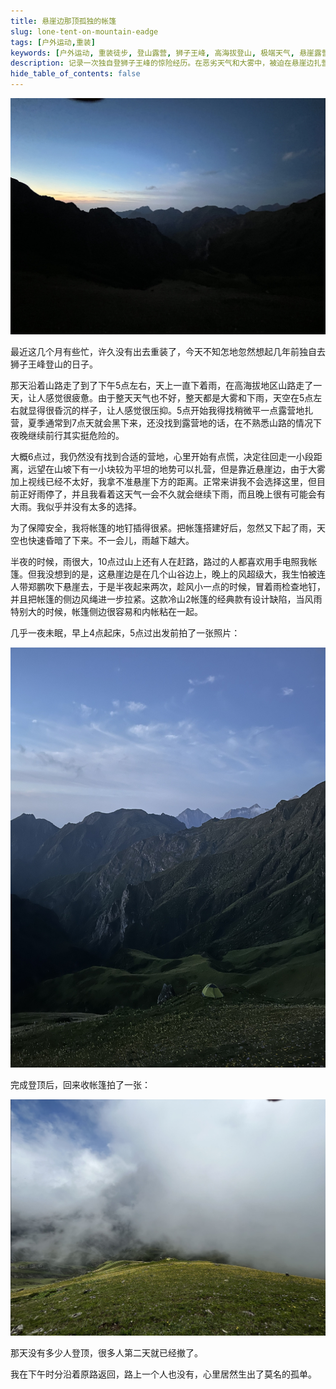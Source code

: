 ```yaml
---
title: 悬崖边那顶孤独的帐篷
slug: lone-tent-on-mountain-eadge
tags: [户外运动,重装]
keywords: [户外运动, 重装徒步, 登山露营, 狮子王峰, 高海拔登山, 极端天气, 悬崖露营, 帐篷扎营, 冷山2帐篷, 独自登山, 户外安全, 山地露营, 户外装备, 登山经历, 户外探险]
description: 记录一次独自登狮子王峰的惊险经历。在恶劣天气和大雾中，被迫在悬崖边扎营过夜，经历了一整夜的风雨考验。分享高海拔登山露营的真实体验，以及在极端环境下的安全应对措施。
hide_table_of_contents: false
---
```


![alt text](<assets/2025-10-27 悬崖边那顶孤独的帐篷/image-1.png>)

最近这几个月有些忙，许久没有出去重装了，今天不知怎地忽然想起几年前独自去狮子王峰登山的日子。

那天沿着山路走了到了下午5点左右，天上一直下着雨，在高海拔地区山路走了一天，让人感觉很疲惫。由于整天天气也不好，整天都是大雾和下雨，天空在5点左右就显得很昏沉的样子，让人感觉很压抑。5点开始我得找稍微平一点露营地扎营，夏季通常到7点天就会黑下来，还没找到露营地的话，在不熟悉山路的情况下夜晚继续前行其实挺危险的。

大概6点过，我仍然没有找到合适的营地，心里开始有点慌，决定往回走一小段距离，远望在山坡下有一小块较为平坦的地势可以扎营，但是靠近悬崖边，由于大雾加上视线已经不太好，我拿不准悬崖下方的距离。正常来讲我不会选择这里，但目前正好雨停了，并且我看着这天气一会不久就会继续下雨，而且晚上很有可能会有大雨。我似乎并没有太多的选择。

为了保障安全，我将帐篷的地钉插得很紧。把帐篷搭建好后，忽然又下起了雨，天空也快速昏暗了下来。不一会儿，雨越下越大。

半夜的时候，雨很大，10点过山上还有人在赶路，路过的人都喜欢用手电照我帐篷。但我没想到的是，这悬崖边是在几个山谷边上，晚上的风超级大，我生怕被连人带郑鹏吹下悬崖去，于是半夜起来两次，趁风小一点的时候，冒着雨检查地钉，并且把帐篷的侧边风绳进一步拉紧。这款冷山2帐篷的经典款有设计缺陷，当风雨特别大的时候，帐篷侧边很容易和内帐粘在一起。

几乎一夜未眠，早上4点起床，5点过出发前拍了一张照片：

![alt text](<assets/2025-10-27 悬崖边那顶孤独的帐篷/image.png>)

完成登顶后，回来收帐篷拍了一张：

![alt text](<assets/2025-10-27 悬崖边那顶孤独的帐篷/image2.png>)

那天没有多少人登顶，很多人第二天就已经撤了。

我在下午时分沿着原路返回，路上一个人也没有，心里居然生出了莫名的孤单。

<!-- truncate -->

